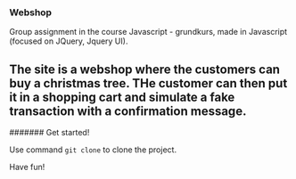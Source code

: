 ### Webshop

Group assignment in the course Javascript - grundkurs, made in Javascript (focused on JQuery, Jquery UI).

The site is a webshop where the customers can buy a christmas tree. 
THe customer can then put it in a shopping cart and simulate a fake transaction with a confirmation message.
-------------------------------------------------------------------------------------

####### Get started!

Use command `git clone` to clone the project. 

Have fun! 
